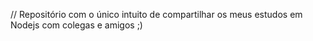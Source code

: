 // Repositório com o único intuito de compartilhar os meus estudos em Nodejs com colegas e amigos ;)
